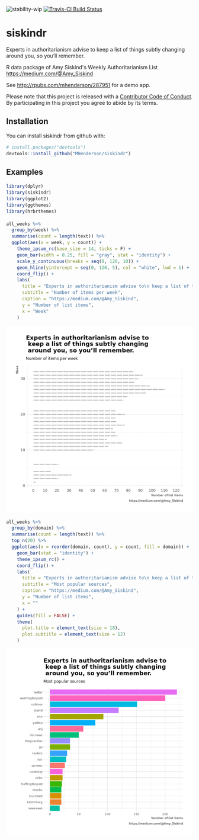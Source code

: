 
<!-- README.md is generated from README.Rmd. Please edit that file -->



![stability-wip](https://img.shields.io/badge/stability-work_in_progress-lightgrey.svg)
[![Travis-CI Build Status](https://travis-ci.org/MHenderson/siskindr.svg?branch=master)](https://travis-ci.org/MHenderson/siskindr)

# siskindr

Experts in authoritarianism advise to keep a list of things subtly changing around you, so you’ll remember.

R data package of Amy Siskind's Weekly Authoritarianism List https://medium.com/@Amy_Siskind

See http://rpubs.com/mhenderson/287951 for a demo app.

Please note that this project is released with a [Contributor Code of Conduct](CONDUCT.md). By participating in this project you agree to abide by its terms.

## Installation

You can install siskindr from github with:


```r
# install.packages("devtools")
devtools::install_github("MHenderson/siskindr")
```

## Examples


```r
library(dplyr)
library(siskindr)
library(ggplot2)
library(ggthemes)
library(hrbrthemes)

all_weeks %>%
  group_by(week) %>%
  summarise(count = length(text)) %>%
  ggplot(aes(x = week, y = count)) +
    theme_ipsum_rc(base_size = 14, ticks = F) +
    geom_bar(width = 0.25, fill = "gray", stat = "identity") +
    scale_y_continuous(breaks = seq(0, 120, 10)) +
    geom_hline(yintercept = seq(0, 120, 5), col = "white", lwd = 1) +
    coord_flip() +
    labs(
      title = "Experts in authoritarianism advise to\n keep a list of things subtly changing\n around you, so you’ll remember.",
      subtitle = "Number of items per week",
      caption = "https://medium.com/@Amy_Siskind",
      y = "Number of list items",
      x = "Week"
    )
```

![plot of chunk example1](README-example1-1.png)


```r
all_weeks %>%
  group_by(domain) %>%
  summarise(count = length(text)) %>%
  top_n(20) %>%
  ggplot(aes(x = reorder(domain, count), y = count, fill = domain)) +
    geom_bar(stat = "identity") +
    theme_ipsum_rc() +
    coord_flip() +
    labs(
      title = "Experts in authoritarianism advise to\n keep a list of things subtly changing\n around you, so you’ll remember.",
      subtitle = "Most popular sources",
      caption = "https://medium.com/@Amy_Siskind",
      y = "Number of list items",
      x = ""
    ) +
    guides(fill = FALSE) +
    theme(
      plot.title = element_text(size = 18),
      plot.subtitle = element_text(size = 12)
    )
```

![plot of chunk example2](README-example2-1.png)

